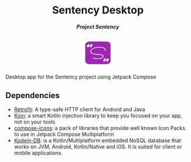
<div align="center">
    <h1 align="center">Sentency Desktop</h1>
    <h5>Project Sentency</h5>
    <img  width="80" height="80" src="./icon.svg">
</div>

Desktop app for the Sentency project using Jetpack Compose

## Dependencies

* [Retrofit](https://square.github.io/retrofit/): A type-safe HTTP client for Android and Java
* [Koin](https://insert-koin.io/): a smart Kotlin injection library to keep you focused on your app, not on your tools
* [compose-icons](https://github.com/DevSrSouza/compose-icons): a pack of libraries that provide well known Icon Packs
  to use in Jetpack Compose Multiplatform
* [Kodein-DB](https://docs.kodein.org/kodein-db/0.8/index.html): is a Kotlin/Multiplatform embedded NoSQL database that
  works on JVM, Android, Kotlin/Native and iOS. It is suited for client or mobile applications.


